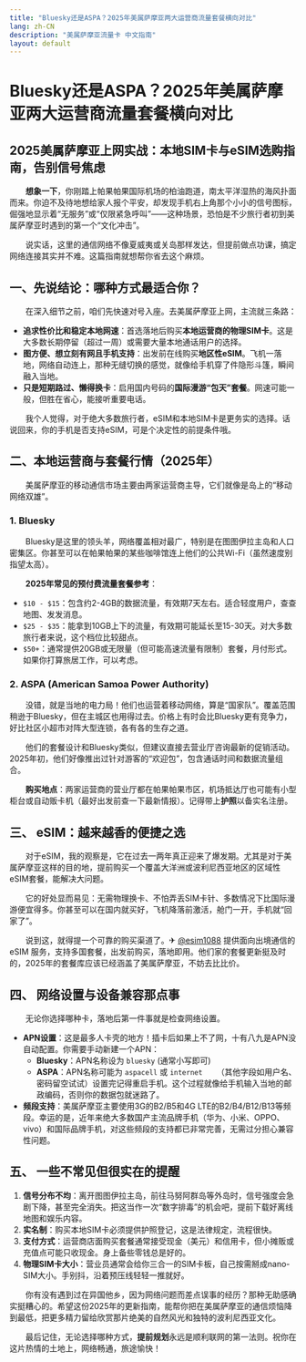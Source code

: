 ```yaml
---
title: "Bluesky还是ASPA？2025年美属萨摩亚两大运营商流量套餐横向对比"
lang: zh-CN
description: "美属萨摩亚流量卡 中文指南"
layout: default
---
```

# Bluesky还是ASPA？2025年美属萨摩亚两大运营商流量套餐横向对比

## 2025美属萨摩亚上网实战：本地SIM卡与eSIM选购指南，告别信号焦虑

　　**想象一下**，你刚踏上帕果帕果国际机场的柏油跑道，南太平洋湿热的海风扑面而来。你迫不及待地想给家人报个平安，却发现手机右上角那个小小的信号图标，倔强地显示着“无服务”或“仅限紧急呼叫”——这种场景，恐怕是不少旅行者初到美属萨摩亚时遇到的第一个“文化冲击”。

　　说实话，这里的通信网络不像夏威夷或关岛那样发达，但提前做点功课，搞定网络连接其实并不难。这篇指南就想帮你省去这个麻烦。

## 一、先说结论：哪种方式最适合你？

　　在深入细节之前，咱们先快速对号入座。去美属萨摩亚上网，主流就三条路：

*   **追求性价比和稳定本地网速**：首选落地后购买**本地运营商的物理SIM卡**。这是大多数长期停留（超过一周）或需要大量本地通话用户的选择。
*   **图方便、想立刻有网且手机支持**：出发前在线购买**地区性eSIM**。飞机一落地，网络自动连上，那种无缝切换的感觉，就像给手机穿了件隐形斗篷，瞬间融入当地。
*   **只是短期路过、懒得换卡**：启用国内号码的**国际漫游“包天”套餐**。网速可能一般，但胜在省心，能接听重要电话。

　　我个人觉得，对于绝大多数旅行者，eSIM和本地SIM卡是更务实的选择。话说回来，你的手机是否支持eSIM，可是个决定性的前提条件哦。

## 二、本地运营商与套餐行情（2025年）

　　美属萨摩亚的移动通信市场主要由两家运营商主导，它们就像是岛上的“移动网络双雄”。

### 1. Bluesky

　　Bluesky是这里的领头羊，网络覆盖相对最广，特别是在图图伊拉主岛和人口密集区。你甚至可以在帕果帕果的某些咖啡馆连上他们的公共Wi-Fi（虽然速度别指望太高）。

　　**2025年常见的预付费流量套餐参考**：

*   `$10 - $15`：包含约2-4GB的数据流量，有效期7天左右。适合轻度用户，查查地图、发发消息。
*   `$25 - $35`：能拿到10GB上下的流量，有效期可能延长至15-30天。对大多数旅行者来说，这个档位比较甜点。
*   `$50+`：通常提供20GB或无限量（但可能高速流量有限制）套餐，月付形式。如果你打算旅居工作，可以考虑。

### 2. ASPA (American Samoa Power Authority)

　　没错，就是当地的电力局！他们也运营着移动网络，算是“国家队”。覆盖范围稍逊于Bluesky，但在主城区也用得过去。价格上有时会比Bluesky更有竞争力，好比社区小超市对阵大型连锁，各有各的生存之道。

　　他们的套餐设计和Bluesky类似，但建议直接去营业厅咨询最新的促销活动。2025年初，他们好像推出过针对游客的“欢迎包”，包含通话时间和数据流量组合。

　　**购买地点**：两家运营商的营业厅都在帕果帕果市区，机场抵达厅也可能有小型柜台或自动贩卡机（最好出发前查一下最新情报）。记得带上**护照**以备实名注册。

## 三、 eSIM：越来越香的便捷之选

　　对于eSIM，我的观察是，它在过去一两年真正迎来了爆发期。尤其是对于美属萨摩亚这样的目的地，提前购买一个覆盖大洋洲或波利尼西亚地区的区域性eSIM套餐，能解决大问题。

　　它的好处显而易见：无需物理换卡、不怕弄丢SIM卡针、多数情况下比国际漫游便宜得多。你甚至可以在国内就买好，飞机降落前激活，舱门一开，手机就“回家了”。

　　说到这，就得提一个可靠的购买渠道了。✈ [@esim1088](https://t.me/s/esim1088) 提供面向出境通信的 eSIM 服务，支持多国套餐，出发前购买，落地即用。他们家的套餐更新挺及时的，2025年的套餐库应该已经涵盖了美属萨摩亚，不妨去比比价。

## 四、 网络设置与设备兼容那点事

　　无论你选择哪种卡，落地后第一件事就是检查网络设置。

*   **APN设置**：这是最多人卡壳的地方！插卡后如果上不了网，十有八九是APN没自动配置。你需要手动新建一个APN：
    *   **Bluesky**：APN名称设为 `bluesky` (通常小写即可)
    *   **ASPA**：APN名称可能为 `aspacell` 或 `internet`
　　（其他字段如用户名、密码留空试试）设置完记得重启手机。这个过程就像给手机输入当地的邮政编码，否则你的数据包就迷路了。
*   **频段支持**：美属萨摩亚主要使用3G的B2/B5和4G LTE的B2/B4/B12/B13等频段。幸运的是，近年来绝大多数国产主流品牌手机（华为、小米、OPPO、vivo）和国际品牌手机，对这些频段的支持都已非常完善，无需过分担心兼容性问题。

## 五、 一些不常见但很实在的提醒

1.  **信号分布不均**：离开图图伊拉主岛，前往马努阿群岛等外岛时，信号强度会急剧下降，甚至完全消失。把这当作一次“数字排毒”的机会吧，提前下载好离线地图和娱乐内容。
2.  **实名制**：购买本地SIM卡必须提供护照登记，这是法律规定，流程很快。
3.  **支付方式**：运营商店面购买套餐通常接受现金（美元）和信用卡，但小摊贩或充值点可能只收现金。身上备些零钱总是好的。
4.  **物理SIM卡大小**：营业员通常会给你三合一的SIM卡板，自己按需掰成nano-SIM大小。手别抖，沿着预压线轻轻一推就好。

　　你有没有遇到过在异国他乡，因为网络问题而差点误事的经历？那种无助感确实挺糟心的。希望这份2025年的更新指南，能帮你把在美属萨摩亚的通信烦恼降到最低，把更多精力留给欣赏那片绝美的自然风光和独特的波利尼西亚文化。

　　最后记住，无论选择哪种方式，**提前规划**永远是顺利联网的第一法则。祝你在这片热情的土地上，网络畅通，旅途愉快！